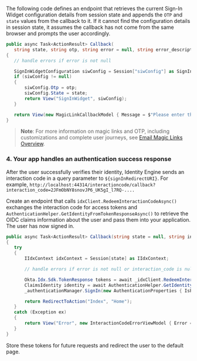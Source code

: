 The following code defines an endpoint that retrieves the current Sign-In Widget configuration details from session state and appends the `OTP` and `state` values from the callback to it. If it cannot find the configuration details in session state, it assumes the callback has not come from the same browser and prompts the user accordingly.

```csharp
public async Task<ActionResult> Callback(
   string state, string otp, string error = null, string error_description = null)
{
   // handle errors if error is not null

   SignInWidgetConfiguration siwConfig = Session["siwConfig"] as SignInWidgetConfiguration;
   if (siwConfig != null)
   {
       siwConfig.Otp = otp;
       siwConfig.State = state;
       return View("SignInWidget", siwConfig);
   }

   return View(new MagicLinkCallbackModel { Message = $"Please enter the OTP '{otp}' in the original browser tab to finish the flow." });
}
```

> **Note**: For more information on magic links and OTP, including customizations and complete user journeys, see [Email Magic Links Overview](/docs/guides/email-magic-links-overview/main/).

### 4. Your app handles an authentication success response

After the user successfully verifies their identity, Identity Engine sends an interaction code in a query parameter to `${signInRedirectURI}`. For example, `http://localhost:44314/interactioncode/callback?interaction_code=2JFmObNY8snovJP6_UK5gI_l7RQ-....`

Create an endpoint that calls `idxClient.RedeemInteractionCodeAsync()` exchanges the interaction code for access tokens and `AuthenticationHelper.GetIdentityFromTokenResponseAsync()` to retrieve the OIDC claims information about the user and pass them into your application. The user has now signed in.

```csharp
public async Task<ActionResult> Callback(string state = null, string interaction_code = null, string error = null, string error_description = null)
{
   try
   {
       IIdxContext idxContext = Session[state] as IIdxContext;

       // handle errors if error is not null or interaction_code is null

       Okta.Idx.Sdk.TokenResponse tokens = await _idxClient.RedeemInteractionCodeAsync(idxContext, interaction_code);
       ClaimsIdentity identity = await AuthenticationHelper.GetIdentityFromTokenResponseAsync(_idxClient.Configuration, tokens);
       _authenticationManager.SignIn(new AuthenticationProperties { IsPersistent = false }, identity);

       return RedirectToAction("Index", "Home");
   }
   catch (Exception ex)
   {
       return View("Error", new InteractionCodeErrorViewModel { Error = ex.GetType().Name, ErrorDescription = ex.Message });
   }
}
```

Store these tokens for future requests and redirect the user to the default page.
